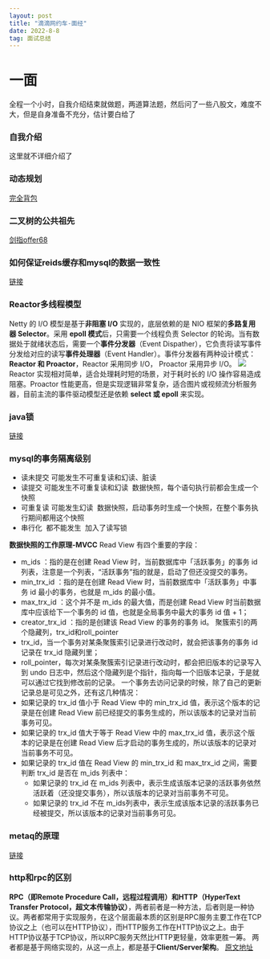 ```yaml
---
layout: post
title: "滴滴网约车-面经"
date: 2022-8-8
tag: 面试总结 
---
```



# 一面
 全程一个小时，自我介绍结束就做题，两道算法题，然后问了一些八股文，难度不大，但是自身准备不充分，估计要白给了

### 自我介绍
这里就不详细介绍了

### 动态规划
[完全背包](https://programmercarl.com/%E8%83%8C%E5%8C%85%E9%97%AE%E9%A2%98%E7%90%86%E8%AE%BA%E5%9F%BA%E7%A1%80%E5%AE%8C%E5%85%A8%E8%83%8C%E5%8C%85.html#%E5%AE%8C%E5%85%A8%E8%83%8C%E5%8C%85)
### 二叉树的公共祖先
[剑指offer68](https://leetcode.cn/problems/er-cha-shu-de-zui-jin-gong-gong-zu-xian-lcof/)
### 如何保证reids缓存和mysql的数据一致性
[链接](https://tobebetterjavaer.com/mysql/redis-shuju-yizhixing.html#_4-%E5%85%88%E5%88%A0%E9%99%A4-redis-%E5%86%8D%E5%86%99-mysql-%E5%86%8D%E5%88%A0%E9%99%A4-redis)
### Reactor多线程模型
Netty 的 I/O 模型是基于**非阻塞 I/O** 实现的，底层依赖的是 NIO 框架的**多路复用器 Selector**。采用 **epoll 模式**后，只需要一个线程负责 Selector 的轮询。当有数据处于就绪状态后，需要一个**事件分发器**（Event Dispather），它负责将读写事件分发给对应的读写**事件处理器**（Event Handler）。事件分发器有两种设计模式：**Reactor 和 Proactor**，Reactor 采用同步 I/O， Proactor 采用异步 I/O。
![](https://intranetproxy.alipay.com/skylark/lark/0/2022/jpeg/257040/1659964796481-ed2eb009-d9b0-4bac-a850-715e4661d58a.jpeg#clientId=ue272c4a8-faf6-4&crop=0&crop=0&crop=1&crop=1&from=paste&id=VLnXn&margin=%5Bobject%20Object%5D&originHeight=652&originWidth=1166&originalType=url&ratio=1&rotation=0&showTitle=false&status=done&style=none&taskId=u13e97be0-4c83-482b-bc91-ae483209863&title=)
Reactor 实现相对简单，适合处理耗时短的场景，对于耗时长的 I/O 操作容易造成阻塞。Proactor 性能更高，但是实现逻辑非常复杂，适合图片或视频流分析服务器，目前主流的事件驱动模型还是依赖 **select 或 epoll** 来实现。

### java锁
[链接](https://pdai.tech/md/java/thread/java-thread-x-overview.html)
### mysql的事务隔离级别

- 读未提交 可能发生不可重复读和幻读、脏读
- 读提交 可能发生不可重复读和幻读  数据快照，每个语句执行前都会生成一个快照
- 可重复读 可能发生幻读  数据快照，启动事务时生成一个快照，在整个事务执行期间都用这个快照
- 串行化  都不能发生  加入了读写锁

**数据快照的工作原理-MVCC**
Read View 有四个重要的字段：

- m_ids ：指的是在创建 Read View 时，当前数据库中「活跃事务」的事务 id 列表，注意是一个列表，“活跃事务”指的就是，启动了但还没提交的事务。
- min_trx_id ：指的是在创建 Read View 时，当前数据库中「活跃事务」中事务 id 最小的事务，也就是 m_ids 的最小值。
- max_trx_id ：这个并不是 m_ids 的最大值，而是创建 Read View 时当前数据库中应该给下一个事务的 id 值，也就是全局事务中最大的事务 id 值 + 1；
- creator_trx_id ：指的是创建该 Read View 的事务的事务 id。
聚簇索引的两个隐藏列，trx_id和roll_pointer
- trx_id，当一个事务对某条聚簇索引记录进行改动时，就会把该事务的事务 id 记录在 trx_id 隐藏列里；
- roll_pointer，每次对某条聚簇索引记录进行改动时，都会把旧版本的记录写入到 undo 日志中，然后这个隐藏列是个指针，指向每一个旧版本记录，于是就可以通过它找到修改前的记录。
一个事务去访问记录的时候，除了自己的更新记录总是可见之外，还有这几种情况：
- 如果记录的 trx_id 值小于 Read View 中的 min_trx_id 值，表示这个版本的记录是在创建 Read View 前已经提交的事务生成的，所以该版本的记录对当前事务可见。
- 如果记录的 trx_id 值大于等于 Read View 中的 max_trx_id 值，表示这个版本的记录是在创建 Read View 后才启动的事务生成的，所以该版本的记录对当前事务不可见。
- 如果记录的 trx_id 值在 Read View 的 min_trx_id 和 max_trx_id 之间，需要判断 trx_id 是否在 m_ids 列表中：
   - 如果记录的 trx_id 在 m_ids 列表中，表示生成该版本记录的活跃事务依然活跃着（还没提交事务），所以该版本的记录对当前事务不可见。
   - 如果记录的 trx_id 不在 m_ids列表中，表示生成该版本记录的活跃事务已经被提交，所以该版本的记录对当前事务可见。
### metaq的原理
[链接](https://ata.alibaba-inc.com/articles/187550?spm=ata.23639746.0.0.2e7c30a4bZOVG9#e7k362SC)
### http和rpc的区别
**RPC（即Remote Procedure Call，远程过程调用）和HTTP（HyperText Transfer Protocol，超文本传输协议）**，两者前者是一种方法，后者则是一种协议。两者都常用于实现服务，在这个层面最本质的区别是RPC服务主要工作在TCP协议之上（也可以在HTTP协议），而HTTP服务工作在HTTP协议之上。由于HTTP协议基于TCP协议，所以RPC服务天然比HTTP更轻量，效率更胜一筹。
两者都是基于网络实现的，从这一点上，都是基于**Client/Server架构**。
[原文地址](https://cloud.tencent.com/developer/article/1979507)
